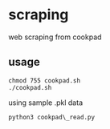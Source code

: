 # scraping
web scraping from cookpad

## usage
```
chmod 755 cookpad.sh
./cookpad.sh
```

using sample .pkl data
```
python3 cookpad\_read.py
```
